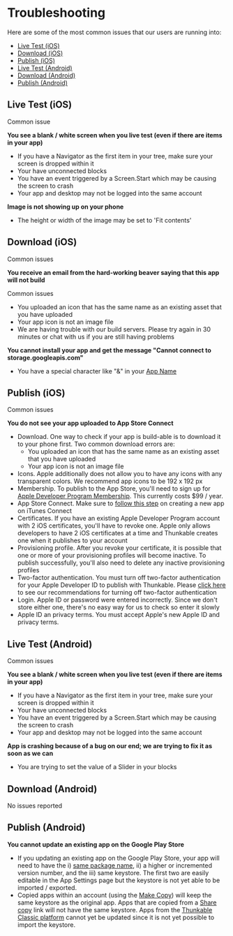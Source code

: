 # Troubleshooting

Here are some of the most common issues that our users are running into:

* [Live Test \(iOS\)](troubleshooting.md#live-test-ios)
* [Download \(iOS\)](troubleshooting.md#download-ios)
* [Publish \(iOS\)](troubleshooting.md#publish-ios)
* [Live Test \(Android\)](troubleshooting.md#live-test-android)
* [Download \(Android\)](troubleshooting.md#download-android)
* [Publish \(Android\)](troubleshooting.md#publish-android)

## Live Test \(iOS\)

Common issue

**You see a blank / white screen when you live test \(even if there are items in your app\)**

* If you have a Navigator as the first item in your tree, make sure your screen is dropped within it
* Your have unconnected blocks
* You have an event triggered by a Screen.Start which may be causing the screen to crash
* Your app and desktop may not be logged into the same account

**Image is not showing up on your phone**

* The height or width of the image may be set to 'Fit contents'

## Download \(iOS\)

Common issues

**You receive an email from the hard-working beaver saying that this app will not build**

Common issues

* You uploaded an icon that has the same name as an existing asset that you have uploaded
* Your app icon is not an image file
* We are having trouble with our build servers. Please try again in 30 minutes or chat with us if you are still having problems

**You cannot install your app and get the message "Cannot connect to storage.googleapis.com"**

* You have a special character like "&" in your [App Name](create/app-icon-+-name.md#app-name)

## Publish \(iOS\)

Common issues

**You do not see your app uploaded to App Store Connect**

* Download. One way to check if your app is build-able is to download it to your phone first. Two common download errors are:
  * You uploaded an icon that has the same name as an existing asset that you have uploaded
  * Your app icon is not an image file
* Icons. Apple additionally does not allow you to have any icons with any transparent colors. We recommend app icons to be 192 x 192 px
* Membership. To publish to the App Store, you'll need to sign up for [Apple Developer Program Membership](https://developer.apple.com/programs/). This currently costs $99 / year.
* App Store Connect. Make sure to [follow this step](publish/#step-③--create-a-new-app-in-itunes-connect) on creating a new app on iTunes Connect
* Certificates. If you have an existing Apple Developer Program account with 2 iOS certificates, you'll have to revoke one. Apple only allows developers to have 2 iOS certificates at a time and Thunkable creates one when it publishes to your account
* Provisioning profile. After you revoke your certificate, it is possible that one or more of your provisioning profiles will become inactive.  To publish successfully, you'll also need to delete any inactive provisioning profiles
* Two-factor authentication. You must turn off two-factor authentication for your Apple Developer ID to publish with Thunkable. Please [click here](https://community.thunkable.com/t/important-two-factor-authentication-publishing-to-ios-app-store-on-thunkable-cross-platform/42504) to see our recommendations for turning off two-factor authentication 
* Login. Apple ID or password were entered incorrectly.  Since we don't store either one, there's no easy way for us to check so enter it slowly
* Apple ID an privacy terms. You must accept Apple's new Apple ID and privacy terms.

## Live Test \(Android\)

Common issues

**You see a blank / white screen when you live test \(even if there are items in your app\)**

* If you have a Navigator as the first item in your tree, make sure your screen is dropped within it
* Your have unconnected blocks
* You have an event triggered by a Screen.Start which may be causing the screen to crash
* Your app and desktop may not be logged into the same account

**App is crashing because of a bug on our end; we are trying to fix it as soon as we can**

* You are trying to set the value of a Slider in your blocks 

## Download \(Android\)

No issues reported

## Publish \(Android\)

**You cannot update an existing app on the Google Play Store**

* If you updating an existing app on the Google Play Store, your app will need to have the i\) [same package name](), ii\) a higher or incremented version number, and the iii\) same keystore. The first two are easily editable in the App Settings page but the keystore is not yet able to be imported / exported. 
* Copied apps within an account \(using the [Make Copy](make-copy.md)\) will keep the same keystore as the original app. Apps that are copied from a [Share copy](share.md#share-a-fully-editable-copy-of-your-app-project) link will not have the same keystore. Apps from the [Thunkable Classic platform](../thunkable-classic-android/) cannot yet be updated since it is not yet possible to import the keystore.  

